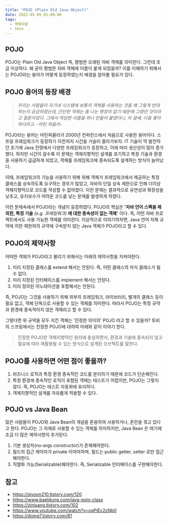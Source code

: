 ```yaml
---
title: "POJO (Plain Old Java Object)"
date: 2022-05-05 01:00:00
tags:
  - 객체지향
  - Java
---
```


## POJO

POJO는 Plain Old Java Object 즉, 평범한 오래된 자바 객체를 의미한다. 그런데 조금 이상하다. 왜 굳이 평범한 자바 객체에 이름이 붙게 되었을까? 이를 이해하기 위해서는 POJO라는 용어가 어떻게 등장하였는지 배경을 알아볼 필요가 있다.

## POJO 용어의 등장 배경

> _우리는 사람들이 자기네 시스템에 보통의 객체를 사용하는 것을 왜 그렇게 반대하는지 궁금하였는데, 간단한 객체는 폼 나는 명칭이 없기 때문에 그랬던 것이라고 결론지었다. 그래서 적당한 이름을 하나 만들어 붙였더니, 아 글쎄, 다들 좋아하더라고. -마틴 파울러-_

POJO라는 용어는 마틴파울러가 2000년 컨퍼런스에서 처음으로 사용한 용어이다. 스프링 프레임워크가 등장하기 이전까지 시간을 거슬러 올라가보자. IT 기술이 막 발전하던 초기에 Java 진영에서 다양한 프레임워크가 등장하고, 이에 따라 생산성이 많이 증가했다. 하지만 시간이 갈수록 이 문제는 객체지향적인 설계를 포기하고 특정 기술과 환경을 사용하기 급급하게 되었고, 객체를 프레임워크에 종속되도록 설계하는 방식이 늘어났다.

이때, 프레임워크의 기능을 사용하기 위해 위해 객체가 프레임워크에서 제공하는 특정 클래스를 상속하도록 요구하는 경우가 많았고, 자바의 단일 상속 제한으로 인해 더이상 객체지향적으로 코드를 작성할 수 없어졌다. 이런 문제는 결과적으로 유연성과 확장성을 낮추고, 유지보수가 어려운 코드를 낳는 문제를 발생하게 하였다.

이런 문제속에서 POJO라는 개념이 등장하였다. POJO의 핵심은 **'자바 언어 스펙을 제외한, 특정 기술** _(e.g. 프레임워크)_ **에 대한 종속성이 없는 객체'** 이다. 즉, 어떤 자바 프로젝트에서도 사용 가능한 객체를 의미한다. 이상적으로 이야기하자면, Java 언어 자체 규약에 의한 제한외의 규약에 구속받지 않는 Java 객체가 POJO라고 할 수 있다.

## POJO의 제약사항

어떠한 객체가 POJO라고 불리기 위해서는 아래의 제약사항을 지켜야한다.

1. 미리 지정된 클래스를 extend 해서는 안된다. 즉, 어떤 클래스의 자식 클래스가 될 수 없다.
2. 미리 지정된 인터페이스를 implement 해서는 안된다.
3. 미리 정의된 어노테이션을 포함해서는 안된다.

즉, POJO는 그것을 사용하기 위해 외부의 프레임워크, 라이브러리, 별개의 클래스 등이 필요 없고, 객체 단독으로 사용할 수 있는 객체를 의미한다. 따라서 POJO는 특정 규약과 환경에 종속적이지 않은 객체라고 할 수 있다.

그렇다면 위 규약을 모두 지킨 객체는 '진정한 의미의' POJO 라고 할 수 있을까? 토비의 스프링에서는 진정한 POJO에 대하여 아래와 같이 이야기 한다.

> 진정한 POJO란 객체지향적인 원리에 충실하면서, 환경과 기술에 종속되지 않고 필요에 따라 재활용될 수 있는 방식으로 설계된 오브젝트를 말한다.

## POJO를 사용하면 어떤 점이 좋을까?

1. 비즈니스 로직과 특정 환경 종속적인 코드를 분리하기 때문에 코드가 단순해진다.
2. 특정 환경에 종속적인 로직이 포함된 객체는 테스트가 어렵지만, POJO는 그렇지 않다. 즉, POJO는 테스트 자동화에 유리하다.
3. 객체지향적인 설계를 자유롭게 적용할 수 있다.

## POJO vs Java Bean

많은 사람들이 POJO와 Java Bean의 개념을 혼용하여 사용하거나, 혼란을 겪고 있다고 한다. POJO는 그 자체로 사용할 수 있는 객체를 의미하지만, Java Bean 은 여기에 조금 더 많은 제약사항이 추가된다.

1. 기본 생성자(no-args constructor)가 존재해야한다.
2. 필드의 접근 제어자가 private 이어야하며, 필드는 public getter, setter 로만 접근해야한다.
3. 직렬화 가능(Serializable)해야한다. 즉, Serializable 인터페이스를 구현해야한다.

## 참고

- https://siyoon210.tistory.com/120
- https://www.baeldung.com/java-pojo-class
- https://zinisang.tistory.com/102
- https://www.youtube.com/watch?v=oqPiEc2zNb0
- https://doing7.tistory.com/81
